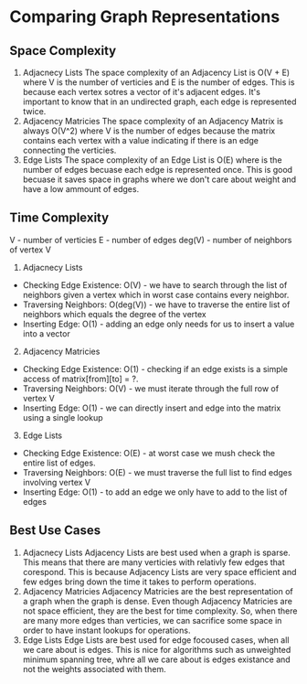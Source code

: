 # Comparing Graph Representations
## Space Complexity
1. Adjacnecy Lists
The space complexity of an Adjacency List is O(V + E) where V is the number of verticies and E is the number of edges. This is because each vertex sotres a vector of it's adjacent edges. It's important to know that in an undirected graph, each edge is represented twice.
2. Adjacency Matricies
The space complexity of an Adjacency Matrix is always O(V^2) where V is the number of edges because the matrix contains each vertex with a value indicating if there is an edge connecting the verticies.
3. Edge Lists
The space complexity of an Edge List is O(E) where is the number of edges becuase each edge is represented once. This is good becuase it saves space in graphs where we don't care about weight and have a low ammount of edges.
## Time Complexity
V - number of verticies
E - number of edges
deg(V) - number of neighbors of vertex V
1. Adjacnecy Lists
- Checking Edge Existence: O(V) - we have to search through the list of neighbors given a vertex which in worst case contains every neighbor.
- Traversing Neighbors: O(deg(V)) - we have to traverse the entire list of neighbors which equals the degree of the vertex
- Inserting Edge: O(1) - adding an edge only needs for us to insert a value into a vector
2. Adjacency Matricies
- Checking Edge Existence: O(1) - checking if an edge exists is a simple access of matrix[from][to] = ?.
- Traversing Neighbors: O(V) - we must iterate through the full row of vertex V
- Inserting Edge: O(1) - we can directly insert and edge into the matrix using a single lookup
3. Edge Lists
- Checking Edge Existence: O(E) - at worst case we mush check the entire list of edges.
- Traversing Neighbors: O(E) - we must traverse the full list to find edges involving vertex V
- Inserting Edge: O(1) - to add an edge we only have to add to the list of edges
## Best Use Cases
1. Adjacnecy Lists
Adjacency Lists are best used when a graph is sparse. This means that there are many verticies with relativly few edges that corespond. This is because Adjacency Lists are very space efficient and few edges bring down the time it takes to perform operations. 
2. Adjacency Matricies
Adjacency Matricies are the best representation of a graph when the graph is dense. Even though Adjacency Matricies are not space efficient, they are the best for time complexity. So, when there are many more edges than verticies, we can sacrifice some space in order to have instant lookups for operations. 
3. Edge Lists
Edge Lists are best used for edge focoused cases, when all we care about is edges. This is nice for algorithms such as unweighted minimum spanning tree, whre all we care about is edges existance and not the weights associated with them. 